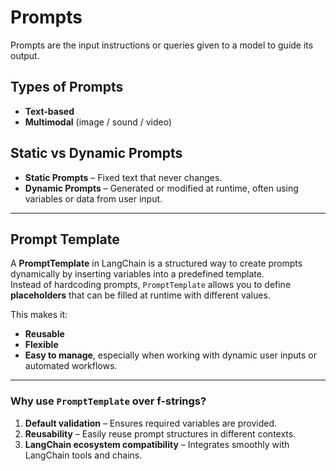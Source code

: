 # Prompts

Prompts are the input instructions or queries given to a model to guide its output.

## Types of Prompts
- **Text-based**
- **Multimodal** (image / sound / video)

## Static vs Dynamic Prompts
- **Static Prompts** – Fixed text that never changes.
- **Dynamic Prompts** – Generated or modified at runtime, often using variables or data from user input.

---

## Prompt Template

A **PromptTemplate** in LangChain is a structured way to create prompts dynamically by inserting variables into a predefined template.  
Instead of hardcoding prompts, `PromptTemplate` allows you to define **placeholders** that can be filled at runtime with different values.

This makes it:
- **Reusable**
- **Flexible**
- **Easy to manage**, especially when working with dynamic user inputs or automated workflows.

---

### Why use `PromptTemplate` over f-strings?
1. **Default validation** – Ensures required variables are provided.
2. **Reusability** – Easily reuse prompt structures in different contexts.
3. **LangChain ecosystem compatibility** – Integrates smoothly with LangChain tools and chains.
